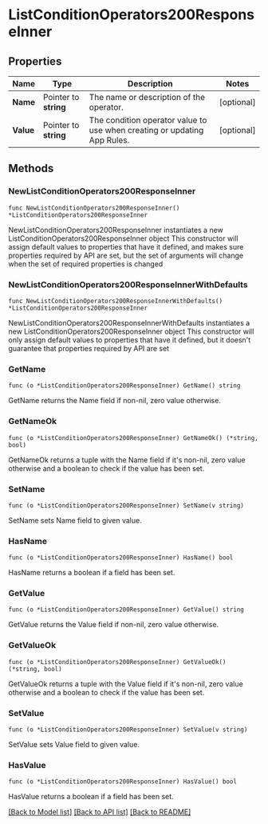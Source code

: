 # ListConditionOperators200ResponseInner

## Properties

Name | Type | Description | Notes
------------ | ------------- | ------------- | -------------
**Name** | Pointer to **string** | The name or description of the operator. | [optional] 
**Value** | Pointer to **string** | The condition operator value to use when creating or updating App Rules. | [optional] 

## Methods

### NewListConditionOperators200ResponseInner

`func NewListConditionOperators200ResponseInner() *ListConditionOperators200ResponseInner`

NewListConditionOperators200ResponseInner instantiates a new ListConditionOperators200ResponseInner object
This constructor will assign default values to properties that have it defined,
and makes sure properties required by API are set, but the set of arguments
will change when the set of required properties is changed

### NewListConditionOperators200ResponseInnerWithDefaults

`func NewListConditionOperators200ResponseInnerWithDefaults() *ListConditionOperators200ResponseInner`

NewListConditionOperators200ResponseInnerWithDefaults instantiates a new ListConditionOperators200ResponseInner object
This constructor will only assign default values to properties that have it defined,
but it doesn't guarantee that properties required by API are set

### GetName

`func (o *ListConditionOperators200ResponseInner) GetName() string`

GetName returns the Name field if non-nil, zero value otherwise.

### GetNameOk

`func (o *ListConditionOperators200ResponseInner) GetNameOk() (*string, bool)`

GetNameOk returns a tuple with the Name field if it's non-nil, zero value otherwise
and a boolean to check if the value has been set.

### SetName

`func (o *ListConditionOperators200ResponseInner) SetName(v string)`

SetName sets Name field to given value.

### HasName

`func (o *ListConditionOperators200ResponseInner) HasName() bool`

HasName returns a boolean if a field has been set.

### GetValue

`func (o *ListConditionOperators200ResponseInner) GetValue() string`

GetValue returns the Value field if non-nil, zero value otherwise.

### GetValueOk

`func (o *ListConditionOperators200ResponseInner) GetValueOk() (*string, bool)`

GetValueOk returns a tuple with the Value field if it's non-nil, zero value otherwise
and a boolean to check if the value has been set.

### SetValue

`func (o *ListConditionOperators200ResponseInner) SetValue(v string)`

SetValue sets Value field to given value.

### HasValue

`func (o *ListConditionOperators200ResponseInner) HasValue() bool`

HasValue returns a boolean if a field has been set.


[[Back to Model list]](../README.md#documentation-for-models) [[Back to API list]](../README.md#documentation-for-api-endpoints) [[Back to README]](../README.md)


